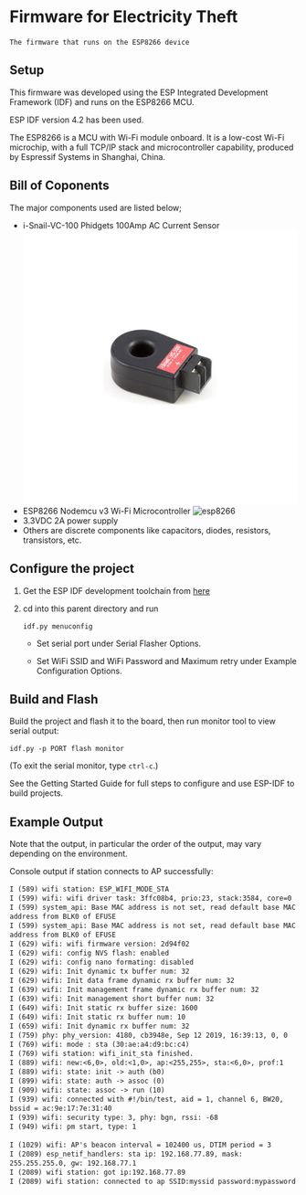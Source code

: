 # Firmware for Electricity Theft

	The firmware that runs on the ESP8266 device

## Setup

This firmware was developed using the ESP Integrated Development Framework (IDF) and runs on the ESP8266 MCU. 

ESP IDF version 4.2 has been used.

The ESP8266 is a MCU with Wi-Fi module onboard. It is a low-cost Wi-Fi microchip, with a full TCP/IP stack and microcontroller capability, produced by Espressif Systems in Shanghai, China. 



## Bill of Coponents

The major components used are listed below;
- i-Snail-VC-100 Phidgets 100Amp AC Current Sensor 
![isnail](../../../../isnail.jpg)
- ESP8266 Nodemcu v3 Wi-Fi Microcontroller
![esp8266](https://cdn.antratek.nl/media/product/5d4/nodemcu-v2-lua-based-esp8266-development-kit-113990105-42d.jpg)
- 3.3VDC 2A power supply
- Others are discrete components like capacitors, diodes, resistors, transistors, etc.

## Configure the project

1. Get the ESP IDF development toolchain from [here]()
1. cd into this parent directory and run
	```
	idf.py menuconfig
	```

	* Set serial port under Serial Flasher Options.

	* Set WiFi SSID and WiFi Password and Maximum retry under Example Configuration Options.

## Build and Flash

Build the project and flash it to the board, then run monitor tool to view serial output:

```
idf.py -p PORT flash monitor
```

(To exit the serial monitor, type ``ctrl-c``.)

See the Getting Started Guide for full steps to configure and use ESP-IDF to build projects.

## Example Output
Note that the output, in particular the order of the output, may vary depending on the environment.

Console output if station connects to AP successfully:
```
I (589) wifi station: ESP_WIFI_MODE_STA
I (599) wifi: wifi driver task: 3ffc08b4, prio:23, stack:3584, core=0
I (599) system_api: Base MAC address is not set, read default base MAC address from BLK0 of EFUSE
I (599) system_api: Base MAC address is not set, read default base MAC address from BLK0 of EFUSE
I (629) wifi: wifi firmware version: 2d94f02
I (629) wifi: config NVS flash: enabled
I (629) wifi: config nano formating: disabled
I (629) wifi: Init dynamic tx buffer num: 32
I (629) wifi: Init data frame dynamic rx buffer num: 32
I (639) wifi: Init management frame dynamic rx buffer num: 32
I (639) wifi: Init management short buffer num: 32
I (649) wifi: Init static rx buffer size: 1600
I (649) wifi: Init static rx buffer num: 10
I (659) wifi: Init dynamic rx buffer num: 32
I (759) phy: phy_version: 4180, cb3948e, Sep 12 2019, 16:39:13, 0, 0
I (769) wifi: mode : sta (30:ae:a4:d9:bc:c4)
I (769) wifi station: wifi_init_sta finished.
I (889) wifi: new:<6,0>, old:<1,0>, ap:<255,255>, sta:<6,0>, prof:1
I (889) wifi: state: init -> auth (b0)
I (899) wifi: state: auth -> assoc (0)
I (909) wifi: state: assoc -> run (10)
I (939) wifi: connected with #!/bin/test, aid = 1, channel 6, BW20, bssid = ac:9e:17:7e:31:40
I (939) wifi: security type: 3, phy: bgn, rssi: -68
I (949) wifi: pm start, type: 1

I (1029) wifi: AP's beacon interval = 102400 us, DTIM period = 3
I (2089) esp_netif_handlers: sta ip: 192.168.77.89, mask: 255.255.255.0, gw: 192.168.77.1
I (2089) wifi station: got ip:192.168.77.89
I (2089) wifi station: connected to ap SSID:myssid password:mypassword
```

